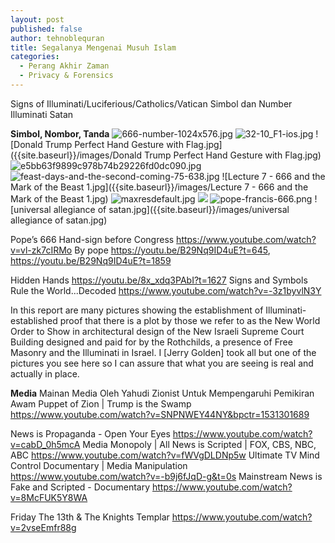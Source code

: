 ```yaml
---
layout: post
published: false
author: tehnoblequran
title: Segalanya Mengenai Musuh Islam
categories:
  - Perang Akhir Zaman
  - Privacy & Forensics
---
```

Signs of Illuminati/Luciferious/Catholics/Vatican
Simbol dan Number Illuminati Satan

**Simbol, Nombor, Tanda**
![666-number-1024x576.jpg]({{site.baseurl}}/images/666-number-1024x576.jpg)
![32-10_F1-ios.jpg]({{site.baseurl}}/images/32-10_F1-ios.jpg)
![Donald Trump Perfect Hand Gesture with Flag.jpg]({{site.baseurl}}/images/Donald Trump Perfect Hand Gesture with Flag.jpg)
![e5bb63f9899c978b74b29226fd0dc090.jpg]({{site.baseurl}}/images/e5bb63f9899c978b74b29226fd0dc090.jpg)
![feast-days-and-the-second-coming-75-638.jpg]({{site.baseurl}}/images/feast-days-and-the-second-coming-75-638.jpg)
![Lecture 7 - 666 and the Mark of the Beast 1.jpg]({{site.baseurl}}/images/Lecture 7 - 666 and the Mark of the Beast 1.jpg)
![maxresdefault.jpg]({{site.baseurl}}/images/maxresdefault.jpg)
![]({{site.baseurl}}/images/pope-francis-666.png)
![pope-francis-666.png]({{site.baseurl}}/images/pope-francis-666.png)
![universal allegiance of satan.jpg]({{site.baseurl}}/images/universal allegiance of satan.jpg)



Pope’s 666 Hand-sign before Congress https://www.youtube.com/watch?v=vl-zk7cIRMo
By pope https://youtu.be/B29Nq9ID4uE?t=645, https://youtu.be/B29Nq9ID4uE?t=1859


Hidden Hands https://youtu.be/8x_xdq3PAbI?t=1627
Signs and Symbols Rule the World...Decoded https://www.youtube.com/watch?v=-3z1byvlN3Y

In this report are many pictures showing the establishment of Illuminati-established proof that there is a plot by those we refer to as the New World Order to Show in architectural design of the New Israeli Supreme Court Building designed and paid for by the Rothchilds, a presence of Free Masonry and the Illuminati in Israel. I [Jerry Golden] took all but one of the pictures you see here so I can assure that what you are seeing is real and actually in place.

**Media**
Mainan Media Oleh Yahudi Zionist Untuk Mempengaruhi Pemikiran Awam
Puppet of Zion | Trump is the Swamp https://www.youtube.com/watch?v=SNPNWEY44NY&bpctr=1531301689

News is Propaganda - Open Your Eyes https://www.youtube.com/watch?v=cabD_0h5mcA
Media Monopoly | All News is Scripted | FOX, CBS, NBC, ABC https://www.youtube.com/watch?v=fWVgDLDNp5w
Ultimate TV Mind Control Documentary | Media Manipulation  https://www.youtube.com/watch?v=-b9j6fJqD-g&t=0s
Mainstream News is Fake and Scripted - Documentary https://www.youtube.com/watch?v=8McFUK5Y8WA










Friday The 13th & The Knights Templar https://www.youtube.com/watch?v=2vseEmfr88g
